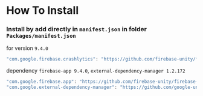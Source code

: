 # How To Install

### Install by add directly in `manifest.json` in folder `Packages/manifest.json`


for version `9.4.0`
```csharp
"com.google.firebase.crashlytics": "https://github.com/firebase-unity/firebase-crashlytics.git#9.4.0",
```


dependency `firebase-app 9.4.0`, `external-dependency-manager 1.2.172`
```csharp
"com.google.firebase.app": "https://github.com/firebase-unity/firebase-app.git#9.4.0",
"com.google.external-dependency-manager": "https://github.com/google-unity/external-dependency-manager.git#1.2.172",
```
